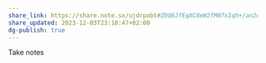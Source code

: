 ```yaml
---
share_link: https://share.note.sx/ujdrpobt#ZDQ6JfEqXC8eW2fM07xIqh+/an2qwKAW/oJmVvkEaF8
share_updated: 2023-12-03T23:18:47+02:00
dg-publish: true
---
```

  

Take notes